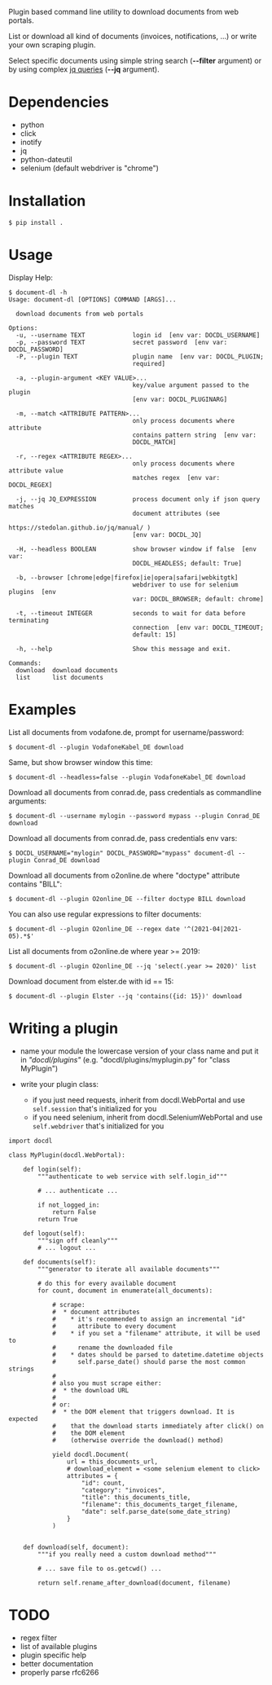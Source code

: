 
Plugin based command line utility to download documents from web portals.

List or download all kind of documents (invoices, notifications, ...) or
write your own scraping plugin.

Select specific documents using simple string search (**--filter**
argument) or by using complex [jq queries](https://stedolan.github.io/jq/manual/)
(**--jq** argument).


# Dependencies
* python
* click
* inotify
* jq
* python-dateutil
* selenium (default webdriver is "chrome")


# Installation
```
$ pip install .
```


# Usage

Display Help:

```
$ document-dl -h
Usage: document-dl [OPTIONS] COMMAND [ARGS]...

  download documents from web portals

Options:
  -u, --username TEXT             login id  [env var: DOCDL_USERNAME]
  -p, --password TEXT             secret password  [env var: DOCDL_PASSWORD]
  -P, --plugin TEXT               plugin name  [env var: DOCDL_PLUGIN;
                                  required]

  -a, --plugin-argument <KEY VALUE>...
                                  key/value argument passed to the plugin
                                  [env var: DOCDL_PLUGINARG]

  -m, --match <ATTRIBUTE PATTERN>...
                                  only process documents where attribute
                                  contains pattern string  [env var:
                                  DOCDL_MATCH]

  -r, --regex <ATTRIBUTE REGEX>...
                                  only process documents where attribute value
                                  matches regex  [env var: DOCDL_REGEX]

  -j, --jq JQ_EXPRESSION          process document only if json query matches
                                  document attributes (see
                                  https://stedolan.github.io/jq/manual/ )
                                  [env var: DOCDL_JQ]

  -H, --headless BOOLEAN          show browser window if false  [env var:
                                  DOCDL_HEADLESS; default: True]

  -b, --browser [chrome|edge|firefox|ie|opera|safari|webkitgtk]
                                  webdriver to use for selenium plugins  [env
                                  var: DOCDL_BROWSER; default: chrome]

  -t, --timeout INTEGER           seconds to wait for data before terminating
                                  connection  [env var: DOCDL_TIMEOUT;
                                  default: 15]

  -h, --help                      Show this message and exit.

Commands:
  download  download documents
  list      list documents
```


# Examples

List all documents from vodafone.de, prompt for username/password:
```
$ document-dl --plugin VodafoneKabel_DE download
```

Same, but show browser window this time:
```
$ document-dl --headless=false --plugin VodafoneKabel_DE download
```

Download all documents from conrad.de, pass credentials as commandline arguments:
```
$ document-dl --username mylogin --password mypass --plugin Conrad_DE download
```

Download all documents from conrad.de, pass credentials  env vars:
```
$ DOCDL_USERNAME="mylogin" DOCDL_PASSWORD="mypass" document-dl --plugin Conrad_DE download
```

Download all documents from o2online.de where "doctype" attribute contains "BILL":
```
$ document-dl --plugin O2online_DE --filter doctype BILL download
```

You can also use regular expressions to filter documents:
```
$ document-dl --plugin O2online_DE --regex date '^(2021-04|2021-05).*$'
```

List all documents from o2online.de where year >= 2019:
```
$ document-dl --plugin O2online_DE --jq 'select(.year >= 2020)' list
```

Download document from elster.de with id == 15:
```
$ document-dl --plugin Elster --jq 'contains({id: 15})' download
```



# Writing a plugin

* name your module the lowercase version of your class name and put it
  in *"docdl/plugins"* (e.g. "docdl/plugins/myplugin.py" for "class MyPlugin")

* write your plugin class:
  * if you just need requests, inherit from docdl.WebPortal and use
    ```self.session``` that's initialized for you
  * if you need selenium, inherit from docdl.SeleniumWebPortal and use
    ```self.webdriver``` that's initialized for you

```
import docdl

class MyPlugin(docdl.WebPortal):

    def login(self):
        """authenticate to web service with self.login_id"""

        # ... authenticate ...

        if not_logged_in:
            return False
        return True

    def logout(self):
        """sign off cleanly"""
        # ... logout ...

    def documents(self):
        """generator to iterate all available documents"""

        # do this for every available document
        for count, document in enumerate(all_documents):

            # scrape:
            #  * document attributes
            #    * it's recommended to assign an incremental "id"
            #      attribute to every document
            #    * if you set a "filename" attribute, it will be used to
            #      rename the downloaded file
            #    * dates should be parsed to datetime.datetime objects
            #      self.parse_date() should parse the most common strings
            #
            # also you must scrape either:
            #  * the download URL
            #
            # or:
            #  * the DOM element that triggers download. It is expected
            #    that the download starts immediately after click() on
            #    the DOM element
            #    (otherwise override the download() method)

            yield docdl.Document(
                url = this_documents_url,
                # download_element = <some selenium element to click>
                attributes = {
                    "id": count,
                    "category": "invoices",
                    "title": this_documents_title,
                    "filename": this_documents_target_filename,
                    "date": self.parse_date(some_date_string)
                }
            )


    def download(self, document):
        """if you really need a custom download method"""

        # ... save file to os.getcwd() ...

        return self.rename_after_download(document, filename)

```


# TODO
* regex filter
* list of available plugins
* plugin specific help
* better documentation
* properly parse rfc6266
